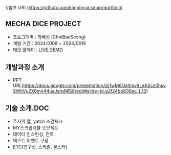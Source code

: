 //참조 URL(https://github.com/kimphysicsman/portfolio)

## MECHA DICE PROJECT
- 프로그래머 : 최배성 (ChoiBaeSeong)
- 개발 기간 : 2024/0108 ~ 2024/0618
- 데모 플레이 : [LIVE DEMO](https://nextblue.itch.io/the-mecha-dice)

## 개발과정 소개
- PPT URL(https://docs.google.com/presentation/d/1wM6Oeltmv9LeAScz0hsvSWhVu2X6mjr44uaJsrpMlS8/edit#slide=id.g2f24bb836ec_1_13)


## 기술 소개.DOC
- 주사위 맵, yatch 조건체크
- MY스크립터블 오브젝트
- 데이터 인스턴싱, 전투
- 텍스트 이벤트 구성
- ETC(맵구성, 스캐쥴, 몬스터)
